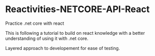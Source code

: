 # Reactivities-NETCORE-API-React
Practice .net core with react

This is following a tutorial to build on react knowledge with a better understanding of using it with .net core.

Layered approach to developement for ease of testing.
